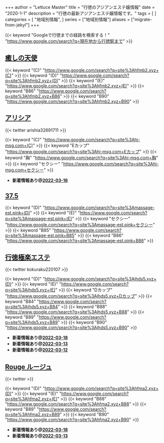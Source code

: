 +++
author = "Lettuce Master"
title = "行徳のアジアンエステ嬢情報"
date = "2020-1-1"
description = "行徳の最新アジアンエステ嬢情報です。"
tags = [
]
categories = [
    "地域別情報",
]
series = ["地域別情報"]
aliases = ["migrate-from-jekyl"]
+++

{{< keyword "Googleで行徳までの経路を検索する！" "https://www.google.com/search?q=現在地から行徳駅まで" >}}

## [癒しの天使](http://hfmb2.xyz/)
{{< keyword "(C)" "https://www.google.com/search?q=site%3Ahfmb2.xyz+(C)" >}} {{< keyword "(D)" "https://www.google.com/search?q=site%3Ahfmb2.xyz+(D)" >}} {{< keyword "(E)" "https://www.google.com/search?q=site%3Ahfmb2.xyz+(E)" >}} {{< keyword "B86" "https://www.google.com/search?q=site%3Ahfmb2.xyz+B86" >}} {{< keyword "B90" "https://www.google.com/search?q=site%3Ahfmb2.xyz+B90" >}} 

## [アリシア](http://hi-msg.com/alicia/)


{{< twitter arishia32691711 >}}

{{< keyword "(C)" "https://www.google.com/search?q=site%3Ahi-msg.com+(C)" >}} {{< keyword "Eカップ" "https://www.google.com/search?q=site%3Ahi-msg.com+Eカップ" >}} {{< keyword "胸" "https://www.google.com/search?q=site%3Ahi-msg.com+胸" >}} {{< keyword "セクシー" "https://www.google.com/search?q=site%3Ahi-msg.com+セクシー" >}} 

- **新着情報あり@[2022-03-16](/post/2022-03-16)**
## [37.5](http://massage-est.pink/)
{{< keyword "(D)" "https://www.google.com/search?q=site%3Amassage-est.pink+(D)" >}} {{< keyword "(E)" "https://www.google.com/search?q=site%3Amassage-est.pink+(E)" >}} {{< keyword "セクシー" "https://www.google.com/search?q=site%3Amassage-est.pink+セクシー" >}} {{< keyword "B85" "https://www.google.com/search?q=site%3Amassage-est.pink+B85" >}} {{< keyword "B86" "https://www.google.com/search?q=site%3Amassage-est.pink+B86" >}} 

## [行徳極楽エステ](http://jhds5.xyz/)


{{< twitter kokuraku220107 >}}

{{< keyword "(D)" "https://www.google.com/search?q=site%3Ajhds5.xyz+(D)" >}} {{< keyword "(E)" "https://www.google.com/search?q=site%3Ajhds5.xyz+(E)" >}} {{< keyword "Dカップ" "https://www.google.com/search?q=site%3Ajhds5.xyz+Dカップ" >}} {{< keyword "B84" "https://www.google.com/search?q=site%3Ajhds5.xyz+B84" >}} {{< keyword "B88" "https://www.google.com/search?q=site%3Ajhds5.xyz+B88" >}} {{< keyword "B89" "https://www.google.com/search?q=site%3Ajhds5.xyz+B89" >}} {{< keyword "B90" "https://www.google.com/search?q=site%3Ajhds5.xyz+B90" >}} 

- **新着情報あり@[2022-03-18](/post/2022-03-18)**
- **新着情報あり@[2022-03-13](/post/2022-03-13)**
- **新着情報あり@[2022-03-12](/post/2022-03-12)**
## [Rouge ルージュ](http://hfma2.xyz/)


{{< twitter  >}}

{{< keyword "(D)" "https://www.google.com/search?q=site%3Ahfma2.xyz+(D)" >}} {{< keyword "(E)" "https://www.google.com/search?q=site%3Ahfma2.xyz+(E)" >}} {{< keyword "B88" "https://www.google.com/search?q=site%3Ahfma2.xyz+B88" >}} {{< keyword "B89" "https://www.google.com/search?q=site%3Ahfma2.xyz+B89" >}} {{< keyword "B90" "https://www.google.com/search?q=site%3Ahfma2.xyz+B90" >}} 

- **新着情報あり@[2022-03-18](/post/2022-03-18)**
- **新着情報あり@[2022-03-13](/post/2022-03-13)**
